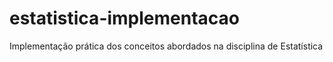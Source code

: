 # estatistica-implementacao
Implementação prática dos conceitos abordados na disciplina de Estatística
